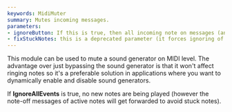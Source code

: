 ```yaml
---
keywords: MidiMuter
summary: Mutes incoming messages.
parameters:
- ignoreButton: If this is true, then all incoming note on messages (and controller events) will be ignored. If this parameter is activated when notes are being played, it will let the "open" note-off messages pass in order to avoid stuck notes.
- fixStuckNotes: this is a deprecated parameter (it forces ignoring of all events), but you shouldn't need it anymore.
---
```


This module can be used to mute a sound generator on MIDI level. The advantage over just bypassing the sound generator is that it won't affect ringing notes so it's a preferable solution in applications where you want to dynamically enable and disable sound generators.

If **IgnoreAllEvents** is true, no new notes are being played (however the note-off messages of active notes will get forwarded to avoid stuck notes).



